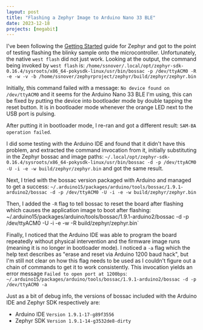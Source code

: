 ```yaml
---
layout: post
title: "Flashing a Zephyr Image to Arduino Nano 33 BLE"
date: 2023-12-18
projects: [megabit]
---
```


I've been following the [Getting Started](https://docs.zephyrproject.org/latest/develop/getting_started/index.html#flash-the-sample) guide for Zephyr and got to the point of testing flashing the blinky sample onto the microcontroller. Unfortunately, the native `west flash` did not just work. Looking at the output, the command being invoked by `west flash` is:
`/home/ssnover/.local/opt/zephyr-sdk-0.16.4/sysroots/x86_64-pokysdk-linux/usr/bin/bossac -p /dev/ttyACM0 -R -e -w -v -b /home/ssnover/zephyrproject/zephyr/build/zephyr/zephyr.bin`

Initially, this command failed with a message: `No device found on /dev/ttyACM0` and it seems for the Arduino Nano 33 BLE I'm using, this can be fixed by putting the device into bootloader mode by double tapping the reset button. It is in bootloader mode whenever the orange LED next to the USB port is pulsing.

After putting it in bootloader mode, I re-ran and got a different result: `SAM-BA operation failed`.

I did some testing with the Arduino IDE and found that it didn't have this problem, and extracted the command invocation from it, initially substituting in the Zephyr bossac and image paths: `~/.local/opt/zephyr-sdk-0.16.4/sysroots/x86_64-pokysdk-linux/usr/bin/bossac -d -p /dev/ttyACM0 -U -i -e -w build/zephyr/zephyr.bin` and got the same result.

Next, I tried with the bossac version packaged with Arduino and managed to get a success: `~/.arduino15/packages/arduino/tools/bossac/1.9.1-arduino2/bossac -d -p /dev/ttyACM0 -U -i -e -w build/zephyr/zephyr.bin `

Then, I added the `-R` flag to tell bossac to reset the board after flashing which causes the application image to boot after flashing: ``
``~/.arduino15/packages/arduino/tools/bossac/1.9.1-arduino2/bossac -d -p /dev/ttyACM0 -U -i -e -w -R build/zephyr/zephyr.bin`

Finally, I noticed that the Arduino IDE was able to program the board repeatedly without physical intervention and the firmware image runs (meaning it is no longer in bootloader mode). I noticed a `-a` flag which the help text describes as "erase and reset via Arduino 1200 baud hack", but I'm still not clear on how this flag needs to be used as I couldn't figure out a chain of commands to get it to work consistently. This invocation yields an error message `Failed to open port at 1200bps`: `~/.arduino15/packages/arduino/tools/bossac/1.9.1-arduino2/bossac -d -p /dev/ttyACM0 -a`

Just as a bit of debug info, the versions of bossac included with the Arduino IDE and Zephyr SDK respectively are:
* Arduino IDE `Version 1.9.1-17-g89f3556`
* Zephyr SDK `Version 1.9.1-14-g3532de8-dirty`
